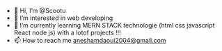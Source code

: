 - 👋 Hi, I’m @Scootu
- 👀 I’m interested in web developing   
- 🌱 I’m currently learning MERN STACK technologie (html css javascript React node js) with a lotof projects !!!
- 📫 How to reach me aneshamdaoui2004@gmail.com

<!---
Scootu/Scootu is a ✨ special ✨ repository because its `README.md` (this file) appears on your GitHub profile.
You can click the Preview link to take a look at your changes.
--->
